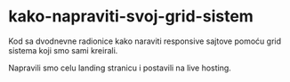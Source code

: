 # kako-napraviti-svoj-grid-sistem
Kod sa dvodnevne radionice kako naraviti responsive sajtove pomoću grid sistema koji smo sami kreirali.

Napravili smo celu landing stranicu i postavili na live hosting.
